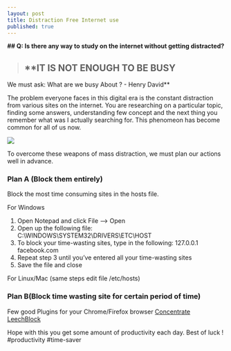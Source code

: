 ```yaml
---
layout: post
title: Distraction Free Internet use
published: true
---
```



**## Q: Is there any way to study on the internet without getting distracted?**

> ## **IT IS NOT ENOUGH TO BE BUSY
We must ask: What are we busy About ? - Henry David**

The problem everyone faces in this digital era is the constant distraction from various sites on the internet. You are researching on a particular topic, finding some answers, understanding few concept and the next thing you remember what was I actually searching for. This phenomeon has become common for all of us now.

![]({{site.baseurl}}/https://c3.staticflickr.com/7/6234/6875893248_07146d1191_b.jpg)

To overcome these weapons of mass distraction, we must plan our actions well in advance.

### Plan A (Block them entirely)
Block the most time consuming sites in the hosts file.
 
 For Windows
1. Open Notepad and click File –> Open
2. Open up the following file:  C:\WINDOWS\SYSTEM32\DRIVERS\ETC\HOST
3. To block your time-wasting sites, type in the following: 127.0.0.1 facebook.com
4. Repeat step 3 until you’ve entered all your time-wasting sites
5. Save the file and close
 
 For Linux/Mac (same steps edit file /etc/hosts)

### Plan B(Block time wasting site for certain period of time)

Few good Plugins for your Chrome/Firefox browser
[Concentrate](https://chrome.google.com/webstore/detail/concentrate/idfmgklhndkcggamadboiaepmohpjhjj?utm_source=plus)
[LeechBlock](https://addons.mozilla.org/en-US/firefox/addon/leechblock/)

Hope with this you get some amount of productivity each day. Best of luck !
#productivity #time-saver